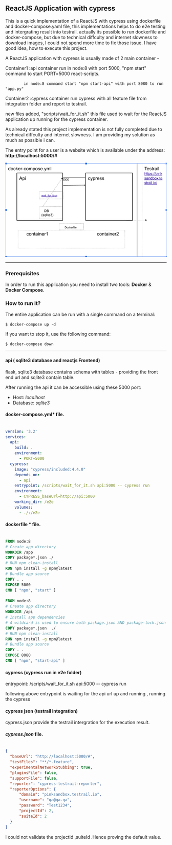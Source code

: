 ## ReactJS  Application with cypress

This is a quick implementation of a ReactJS with cypress using dockerfile and docker-compose.yaml file, this implementations helps to do e2e testing and intergrating result into testrail. actually its possible to run dockerfile and docker-compose, but due to technical diffculty and internet slowness to download images, I could not spend more time to fix those issue. I have good idea, how to execute this project.

A ReactJS application with cypress  is usually made of 2  main container - 

Container1 :api container run in node:8 with port 5000, "npm start" command to start PORT=5000 react-scripts.

            in node:8 command start "npm start-api" with port 8080 to run "app.py"

Container2 :cypress container run cypress with all feature file from integration folder and report to testrail.


 new files added, "scripts/wait_for_it.sh" this file used to wait for the ReactJS application up running for the cypress container.


As already stated this project implementation is not fully completed due to technical diffculty and internet slowness.
          I am providing my solution as much as possible i can.

The entry point for a user is a website which is available under the address: **http://localhost:5000/#**

![diagram](https://github.com/kunnath/cypressdemo/blob/master/assets/cypress.png)



---

### Prerequisites

In order to run this application you need to install two tools: **Docker** & **Docker Compose**.


### How to run it?

The entire application can be run with a single command on a terminal:

```
$ docker-compose up -d
```

If you want to stop it, use the following command:

```
$ docker-compose down
```

---

#### api ( sqlite3 database and reactjs Frontend)

flask, sqlite3 database contains  schema with tables - providing the front end url
and sqlite3 contain table.

After running the api it can be accessible using these 5000 port:

- Host: *localhost*
- Database: *sqlite3*


#### docker-compose.yml* file.

```yml

version: '3.2'
services:
  api:
    build: .
    environment:
      - PORT=5000
  cypress:
    image: "cypress/included:4.4.0"
    depends_on:
      - api
    entrypoint: /scripts/wait_for_it.sh api:5000 -- cypress run
    environment:
      - CYPRESS_baseUrl=http://api:5000
    working_dir: /e2e
    volumes:
      - ./:/e2e
```

#### dockerfile * file.


```dockerfile

FROM node:8
# Create app directory
WORKDIR /app
COPY package*.json ./
# RUN npm clean-install
RUN npm install -g npm@latest
# Bundle app source
COPY . .
EXPOSE 5000
CMD [ "npm", "start" ]

FROM node:8
# Create app directory
WORKDIR /api
# Install app dependencies
# A wildcard is used to ensure both package.json AND package-lock.json are copied
COPY package*.json  ./
# RUN npm clean-install
RUN npm install -g npm@latest
# Bundle app source
COPY . .
EXPOSE 8080
CMD [ "npm", "start-api" ]

```

#### cypress (cypress run in e2e folder)


entrypoint: /scripts/wait_for_it.sh api:5000 -- cypress run

following above entrypoint is waiting for the api url up and running , running the cypress


#### cypress json (testrail integration)


cypress.json provide the testrail intergration for the execution result.

#### *cypress.json* file.

```json

{
  "baseUrl": "http://localhost:5000/#",
  "testFiles": "**/*.feature",
  "experimentalNetworkStubbing": true,
  "pluginsFile": false,
  "supportFile": false,
  "reporter": "cypress-testrail-reporter",
  "reporterOptions": {
      "domain": "pinksandbox.testrail.io",
      "username": "qa@qa.qa",
      "password": "Test1234",
      "projectId": 2,
      "suiteId": 2
  }
}

```

I could not validate the projectId ,suiteId .Hence proving the default value.


